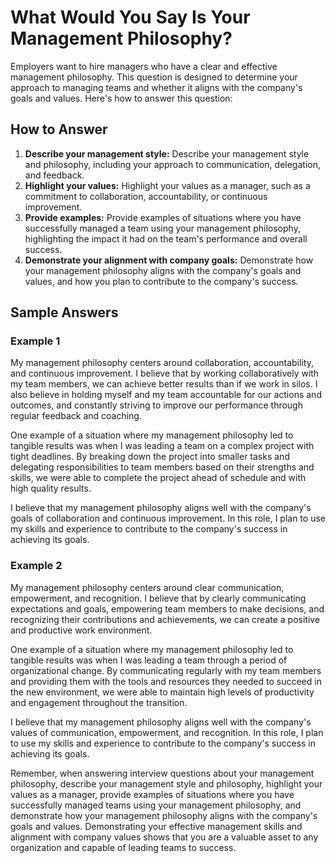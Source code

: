 What Would You Say Is Your Management Philosophy?
======================================================================

Employers want to hire managers who have a clear and effective management philosophy. This question is designed to determine your approach to managing teams and whether it aligns with the company's goals and values. Here's how to answer this question:

How to Answer
-------------

1. **Describe your management style:** Describe your management style and philosophy, including your approach to communication, delegation, and feedback.
2. **Highlight your values:** Highlight your values as a manager, such as a commitment to collaboration, accountability, or continuous improvement.
3. **Provide examples:** Provide examples of situations where you have successfully managed a team using your management philosophy, highlighting the impact it had on the team's performance and overall success.
4. **Demonstrate your alignment with company goals:** Demonstrate how your management philosophy aligns with the company's goals and values, and how you plan to contribute to the company's success.

Sample Answers
--------------

### Example 1

My management philosophy centers around collaboration, accountability, and continuous improvement. I believe that by working collaboratively with my team members, we can achieve better results than if we work in silos. I also believe in holding myself and my team accountable for our actions and outcomes, and constantly striving to improve our performance through regular feedback and coaching.

One example of a situation where my management philosophy led to tangible results was when I was leading a team on a complex project with tight deadlines. By breaking down the project into smaller tasks and delegating responsibilities to team members based on their strengths and skills, we were able to complete the project ahead of schedule and with high quality results.

I believe that my management philosophy aligns well with the company's goals of collaboration and continuous improvement. In this role, I plan to use my skills and experience to contribute to the company's success in achieving its goals.

### Example 2

My management philosophy centers around clear communication, empowerment, and recognition. I believe that by clearly communicating expectations and goals, empowering team members to make decisions, and recognizing their contributions and achievements, we can create a positive and productive work environment.

One example of a situation where my management philosophy led to tangible results was when I was leading a team through a period of organizational change. By communicating regularly with my team members and providing them with the tools and resources they needed to succeed in the new environment, we were able to maintain high levels of productivity and engagement throughout the transition.

I believe that my management philosophy aligns well with the company's values of communication, empowerment, and recognition. In this role, I plan to use my skills and experience to contribute to the company's success in achieving its goals.

Remember, when answering interview questions about your management philosophy, describe your management style and philosophy, highlight your values as a manager, provide examples of situations where you have successfully managed teams using your management philosophy, and demonstrate how your management philosophy aligns with the company's goals and values. Demonstrating your effective management skills and alignment with company values shows that you are a valuable asset to any organization and capable of leading teams to success.
